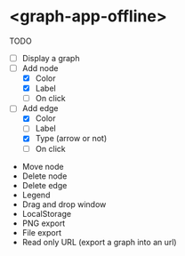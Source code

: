 # \<graph-app-offline\>

TODO

- [ ] Display a graph
- [ ] Add node
    - [x] Color
    - [x] Label
    - [ ] On click
- [ ] Add edge
    - [x] Color
    - [ ] Label
    - [x] Type (arrow or not)
    - [ ] On click
- Move node
- Delete node
- Delete edge
- Legend
- Drag and drop window
- LocalStorage
- PNG export
- File export
- Read only URL (export a graph into an url)